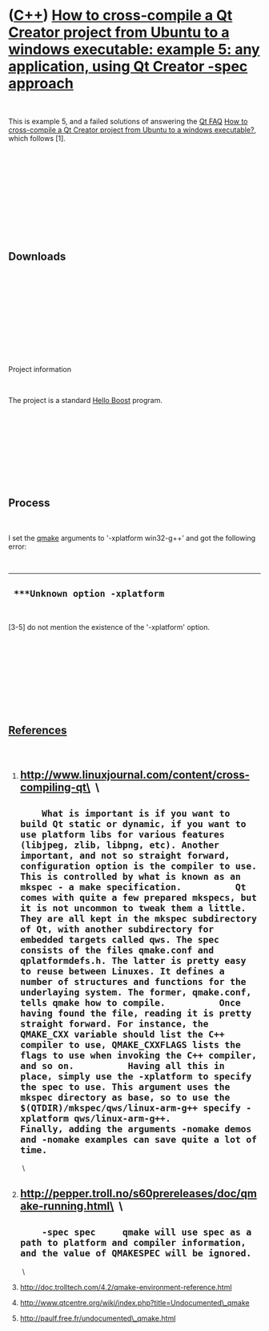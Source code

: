 
 

 

 

 

 

([C++](Cpp.md)) [How to cross-compile a Qt Creator project from Ubuntu to a windows executable: example 5: any application, using Qt Creator -spec approach](CppQtCrosscompileToWindowsExample5.md)
=====================================================================================================================================================================================================

 

This is example 5, and a failed solutions of answering the [Qt
FAQ](CppQtFaq.md) [How to cross-compile a Qt Creator project from
Ubuntu to a windows executable?](CppQtCrosscompileToWindows.md), which
follows \[1\].

 

 

 

 

 

 

Downloads
---------

 

 

 

 

 

 

Project information

 

The project is a standard [Hello
Boost](CppHelloBoostQtCreatorUbuntu.md) program.

 

 

 

 

 

Process
-------

 

I set the [qmake](CppQmake.md) arguments to '-xplatform win32-g++' and
got the following error:

 

  ---------------------------------
  ` ***Unknown option -xplatform`
  ---------------------------------

 

\[3-5\] do not mention the existence of the '-xplatform' option.

 

 

 

 

 

[References](CppReferences.md)
-------------------------------

 

1.  http://www.linuxjournal.com/content/cross-compiling-qt\
     \
      --------------------------------------------------------------------------------------------------------------------------------------------------------------------------------------------------------------------------------------------------------------------------------------------------------------------------------------------------------------------------------------------------------------------------------------------------------------------------------------------------------------------------------------------------------------------------------------------------------------------------------------------------------------------------------------------------------------------------------------------------------------------------------------------------------------------------------------------------------------------------------------------------------------------------------------------------------------------------------------------------------------------------------------------------------------------------------------------------------------------------------------------------------------------------------------------------------------------------------------------------------------------------------------------------------------------------------------------------------------------------------------------
      `     What is important is if you want to build Qt static or dynamic, if you want to use platform libs for various features (libjpeg, zlib, libpng, etc). Another important, and not so straight forward, configuration option is the compiler to use. This is controlled by what is known as an mkspec - a make specification.          Qt comes with quite a few prepared mkspecs, but it is not uncommon to tweak them a little. They are all kept in the mkspec subdirectory of Qt, with another subdirectory for embedded targets called qws. The spec consists of the files qmake.conf and qplatformdefs.h. The latter is pretty easy to reuse between Linuxes. It defines a number of structures and functions for the underlaying system. The former, qmake.conf, tells qmake how to compile.          Once having found the file, reading it is pretty straight forward. For instance, the QMAKE_CXX variable should list the C++ compiler to use, QMAKE_CXXFLAGS lists the flags to use when invoking the C++ compiler, and so on.          Having all this in place, simply use the -xplatform to specify the spec to use. This argument uses the mkspec directory as base, so to use the $(QTDIR)/mkspec/qws/linux-arm-g++ specify -xplatform qws/linux-arm-g++.          Finally, adding the arguments -nomake demos and -nomake examples can save quite a lot of time.     `
      --------------------------------------------------------------------------------------------------------------------------------------------------------------------------------------------------------------------------------------------------------------------------------------------------------------------------------------------------------------------------------------------------------------------------------------------------------------------------------------------------------------------------------------------------------------------------------------------------------------------------------------------------------------------------------------------------------------------------------------------------------------------------------------------------------------------------------------------------------------------------------------------------------------------------------------------------------------------------------------------------------------------------------------------------------------------------------------------------------------------------------------------------------------------------------------------------------------------------------------------------------------------------------------------------------------------------------------------------------------------------------------------

     \
2.  http://pepper.troll.no/s60prereleases/doc/qmake-running.html\
     \
      --------------------------------------------------------------------------------------------------------------------------------------------
      `     -spec spec     qmake will use spec as a path to platform and compiler information, and the value of QMAKESPEC will be ignored.     `
      --------------------------------------------------------------------------------------------------------------------------------------------

     \
3.  http://doc.trolltech.com/4.2/qmake-environment-reference.html
4.  http://www.qtcentre.org/wiki/index.php?title=Undocumented\_qmake
5.  http://paulf.free.fr/undocumented\_qmake.html

 

 

 

 

 

 

